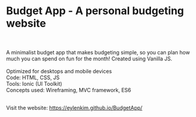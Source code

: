 # Budget App - A personal budgeting website
<br><br>
A minimalist budget app that makes budgeting simple, so you can plan how much you can spend on fun for the month! Created using Vanilla JS.
<br>
<br>
Optimized for desktops and mobile devices
<br>
Code: HTML, CSS, JS<br>
Tools: Ionic (UI Toolkit)<br>
Concepts used: Wireframing, MVC framework, ES6<br><br>

Visit the website: https://eylenkim.github.io/BudgetApp/
